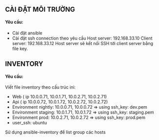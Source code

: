 ##  CÀI ĐẶT MÔI TRƯỜNG

#### Yêu cầu:
- Cài đặt ansible
- Cài đặt ssh connection theo yêu cầu
  Host server: 192.168.33.10
  Client server: 192.168.33.12
Host server sẽ kết nối SSH tới client server bằng file key.

## INVENTORY

#### Yêu cầu:
Viết file inventory theo cấu trúc ini:
- Web ( ip 10.0.0.71, 10.0.1.71, 10.0.2.71, 10.0.2.71)
- Api ( ip 10.0.0.72, 10.0.1.72, 10.0.2.72, 10.0.2.72)
- Environment nightly: 10.0.0.71, 10.0.0.72 => using ssh\_key: dev.pem
- Environment staging: 10.0.1.71, 10.0.1.72 => using ssh\_key: staging.pem
- Environment prod: 10.0.2.71, 10.0.2.72 => using ssh\_key: prod.pem
- user\_ssh: ubuntu

Sử dụng ansible-inventory để list group các hosts

